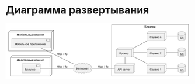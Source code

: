 # Диаграмма развертывания

[//]: # (todo описать)

![Диаграмма развертывания: ](./../../../images/diagrams/deployment.png)
